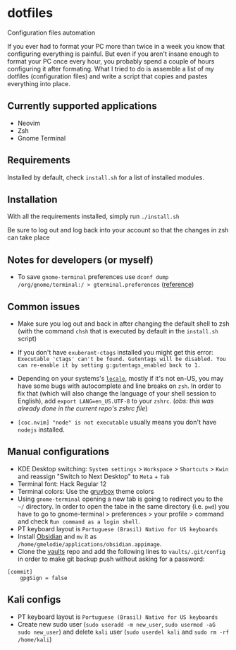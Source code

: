 # dotfiles
Configuration files automation

If you ever had to format your PC more than twice in a week you know that configuring everything is painful.
But even if you aren't insane enough to format your PC once every hour, you probably spend a couple of hours
configuring it after formating.
What I tried to do is assemble a list of my dotfiles (configuration files) and write a script that copies
and pastes everything into place.

## Currently supported applications
* Neovim
* Zsh
* Gnome Terminal

## Requirements
Installed by default, check `install.sh` for a list of installed modules.

## Installation
With all the requirements installed, simply run
`./install.sh`

Be sure to log out and log back into your account so that the changes in zsh can take place

## Notes for developers (or myself)
- To save `gnome-terminal` preferences use `dconf dump /org/gnome/terminal:/ > gterminal.preferences` ([reference](https://askubuntu.com/a/1241849/855527))

## Common issues
- Make sure you log out and back in after changing the default shell to zsh (with the command `chsh` that is executed by default in the `install.sh` script)

- If you don't have `exuberant-ctags` installed you might get this error: `Executable 'ctags' can't be found. Gutentags will be disabled. You can re-enable it by setting g:gutentags_enabled back to 1.`

- Depending on your systems's [`locale`](https://wiki.archlinux.org/index.php/Locale), mostly if it's not en-US, you may have some bugs with autocomplete and line breaks on `zsh`. In order to fix that (which will also change the language of your shell session to English), add `export LANG=en_US.UTF-8` to your `zshrc`. (*obs: this was already done in the current repo's zshrc file*)

- `[coc.nvim] "node" is not executable` usually means you don't have `nodejs` installed.

## Manual configurations
- KDE Desktop switching: `System settings` > `Workspace` > `Shortcuts` > `Kwin` and reassign "Switch to Next Desktop" to `Meta` + `Tab`
- Terminal font: Hack Regular 12
- Terminal colors: Use the [gruvbox](https://github.com/morhetz/gruvbox) theme colors
- Using `gnome-terminal` opening a new tab is going to redirect you to the `~/` directory. In order to open the tabe in the same directory (i.e. `pwd`) you have to go to gnome-terminal > preferences > your profile > command and check `Run command as a login shell`.
- PT keyboard layout is `Portuguese (Brasil) Nativo for US keyboards`
- Install [Obsidian](https://obsidian.md/) and `mv` it as `/home/gmelodie/applications/obsidian.appimage`.
- Clone the [vaults]() repo and add the following lines to `vaults/.git/config` in order to make git backup push without asking for a password:
```
[commit]
    gpgSign = false
```

## Kali configs
- PT keyboard layout is `Portuguese (Brasil) Nativo for US keyboards`
- Create new sudo user (`sudo useradd -m new_user`, `sudo usermod -aG sudo new_user`) and delete `kali` user (`sudo userdel kali` and `sudo rm -rf /home/kali`)
